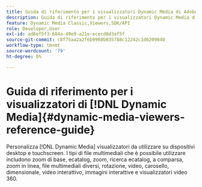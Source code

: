```yaml
---
title: Guida di riferimento per i visualizzatori Dynamic Media di Adobe
description: Guida di riferimento per i visualizzatori Dynamic Media di Adobe per funzioni di base quali zoom, ecatalog, zoom, ricerca ecatalog, a comparsa, zoom in linea, file multimediali diversi, rotazione, video, carosello, dimensionale, video interattivo, immagini interattive e visualizzatori video 360.
feature: Dynamic Media Classic,Viewers,SDK/API
role: Developer,User
exl-id: ad8ef5f3-684a-49e9-a21e-ececd8d3af5f
source-git-commit: c8f75aa2a2f6b9960b035788c12242c1d6209640
workflow-type: tm+mt
source-wordcount: '79'
ht-degree: 0%

---
```


# Guida di riferimento per i visualizzatori di [!DNL Dynamic Media]{#dynamic-media-viewers-reference-guide}

Personalizza [!DNL Dynamic Media] visualizzatori da utilizzare su dispositivi desktop e touchscreen. I tipi di file multimediali che è possibile utilizzare includono zoom di base, ecatalog, zoom, ricerca ecatalog, a comparsa, zoom in linea, file multimediali diversi, rotazione, video, carosello, dimensionale, video interattivo, immagini interattive e visualizzatori video 360.
